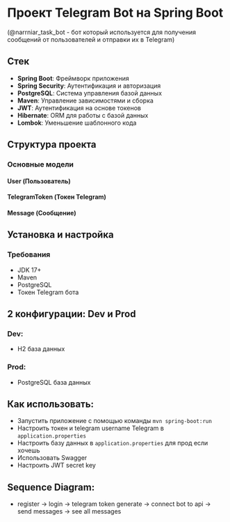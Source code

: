# Проект Telegram Bot на Spring Boot
(@narrniar_task_bot - бот который используется для получения сообщений от пользователей и отправки их в Telegram)


## Стек
- **Spring Boot**: Фреймворк приложения
- **Spring Security**: Аутентификация и авторизация
- **PostgreSQL**: Система управления базой данных
- **Maven**: Управление зависимостями и сборка
- **JWT**: Аутентификация на основе токенов
- **Hibernate**: ORM для работы с базой данных
- **Lombok**: Уменьшение шаблонного кода

## Структура проекта

### Основные модели
#### User (Пользователь)
#### TelegramToken (Токен Telegram)
#### Message (Сообщение)

## Установка и настройка

### Требования
- JDK 17+
- Maven
- PostgreSQL
- Токен Telegram бота

## 2 конфигурации: Dev и Prod
### Dev:
- H2 база данных
### Prod:
- PostgreSQL база данных

## Как использовать:
- Запустить приложение с помощью команды `mvn spring-boot:run`
- Настроить токен и telegram username Telegram в `application.properties`
- Настроить базу данных в `application.properties` для прод если хочешь
- Использовать Swagger
- Настроить JWT secret key

## Sequence Diagram:
- register -> login -> telegram token generate -> connect bot to api -> send messages -> see all messages